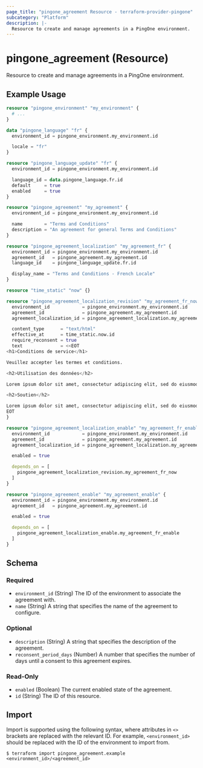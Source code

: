 ```yaml
---
page_title: "pingone_agreement Resource - terraform-provider-pingone"
subcategory: "Platform"
description: |-
  Resource to create and manage agreements in a PingOne environment.
---
```


# pingone_agreement (Resource)

Resource to create and manage agreements in a PingOne environment.

## Example Usage

```terraform
resource "pingone_environment" "my_environment" {
  # ...
}

data "pingone_language" "fr" {
  environment_id = pingone_environment.my_environment.id

  locale = "fr"
}

resource "pingone_language_update" "fr" {
  environment_id = pingone_environment.my_environment.id

  language_id = data.pingone_language.fr.id
  default     = true
  enabled     = true
}

resource "pingone_agreement" "my_agreement" {
  environment_id = pingone_environment.my_environment.id

  name        = "Terms and Conditions"
  description = "An agreement for general Terms and Conditions"
}

resource "pingone_agreement_localization" "my_agreement_fr" {
  environment_id = pingone_environment.my_environment.id
  agreement_id   = pingone_agreement.my_agreement.id
  language_id    = pingone_language_update.fr.id

  display_name = "Terms and Conditions - French Locale"
}

resource "time_static" "now" {}

resource "pingone_agreement_localization_revision" "my_agreement_fr_now" {
  environment_id            = pingone_environment.my_environment.id
  agreement_id              = pingone_agreement.my_agreement.id
  agreement_localization_id = pingone_agreement_localization.my_agreement_fr.id

  content_type      = "text/html"
  effective_at      = time_static.now.id
  require_reconsent = true
  text              = <<EOT
<h1>Conditions de service</h1>

Veuillez accepter les termes et conditions.

<h2>Utilisation des données</h2>

Lorem ipsum dolor sit amet, consectetur adipiscing elit, sed do eiusmod tempor incididunt ut labore et dolore magna aliqua. Ut enim ad minim veniam, quis nostrud exercitation ullamco laboris nisi ut aliquip ex ea commodo consequat. Duis aute irure dolor in reprehenderit in voluptate velit esse cillum dolore eu fugiat nulla pariatur. Excepteur sint occaecat cupidatat non proident, sunt in culpa qui officia deserunt mollit anim id est laborum.

<h2>Soutien</h2>

Lorem ipsum dolor sit amet, consectetur adipiscing elit, sed do eiusmod tempor incididunt ut labore et dolore magna aliqua. Ut enim ad minim veniam, quis nostrud exercitation ullamco laboris nisi ut aliquip ex ea commodo consequat. Duis aute irure dolor in reprehenderit in voluptate velit esse cillum dolore eu fugiat nulla pariatur. Excepteur sint occaecat cupidatat non proident, sunt in culpa qui officia deserunt mollit anim id est laborum.
EOT
}

resource "pingone_agreement_localization_enable" "my_agreement_fr_enable" {
  environment_id            = pingone_environment.my_environment.id
  agreement_id              = pingone_agreement.my_agreement.id
  agreement_localization_id = pingone_agreement_localization.my_agreement_fr.id

  enabled = true

  depends_on = [
    pingone_agreement_localization_revision.my_agreement_fr_now
  ]
}

resource "pingone_agreement_enable" "my_agreement_enable" {
  environment_id = pingone_environment.my_environment.id
  agreement_id   = pingone_agreement.my_agreement.id

  enabled = true

  depends_on = [
    pingone_agreement_localization_enable.my_agreement_fr_enable
  ]
}
```

<!-- schema generated by tfplugindocs -->
## Schema

### Required

- `environment_id` (String) The ID of the environment to associate the agreement with.
- `name` (String) A string that specifies the name of the agreement to configure.

### Optional

- `description` (String) A string that specifies the description of the agreement.
- `reconsent_period_days` (Number) A number that specifies the number of days until a consent to this agreement expires.

### Read-Only

- `enabled` (Boolean) The current enabled state of the agreement.
- `id` (String) The ID of this resource.

## Import

Import is supported using the following syntax, where attributes in `<>` brackets are replaced with the relevant ID.  For example, `<environment_id>` should be replaced with the ID of the environment to import from.

```shell
$ terraform import pingone_agreement.example <environment_id>/<agreement_id>
```
